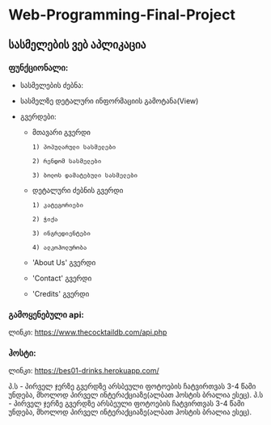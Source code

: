 ﻿# Web-Programming-Final-Project

## სასმელების ვებ აპლიკაცია

### ფუნქციონალი:

* სასმელების ძებნა:



	
* სასმელზე დეტალური ინფორმაციის გამოტანა(View)

* გვერდები:
	* მთავარი გვერდი
		~~~
		1) პოპულარული სასმელები

		2) რენდომ სასმელები

		3) ბოლოს დამატებული სასმელები
		~~~

	* დეტალური ძებნის გვერდი
		~~~
		1) კატეგორიები

		2) ჭიქა

		3) ინგრედიენტები
		
		4) ალკოჰოლურობა
		~~~

	* 'About Us' გვერდი

	* 'Contact' გვერდი
	
	* 'Credits' გვერდი

### გამოყენებული api:
ლინკი: https://www.thecocktaildb.com/api.php

### ჰოსტი:
ლინკი: https://bes01-drinks.herokuapp.com/

პ.ს - პირველ ჯერზე გვერდზე არსბეული ფოტოების ჩატვირთვას 3-4 წამი უნდება, მხოლოდ პირველ ინტერაქციაზე(ალბათ ჰოსტის ბრალია ესეც).
პ.ს - პირველ ჯერზე გვერდზე არსბეული ფოტოების ჩატვირთვას 3-4 წამი უნდება, მხოლოდ პირველ ინტერაქციაზე(ალბათ ჰოსტის ბრალია ესეც).
